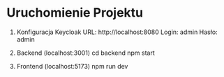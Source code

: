 # Uruchomienie Projektu

1. Konfiguracja Keycloak
   URL: http://localhost:8080
   Login: admin
   Hasło: admin

2. Backend (localhost:3001)
   cd backend
   npm start

3. Frontend (localhost:5173)
   npm run dev

